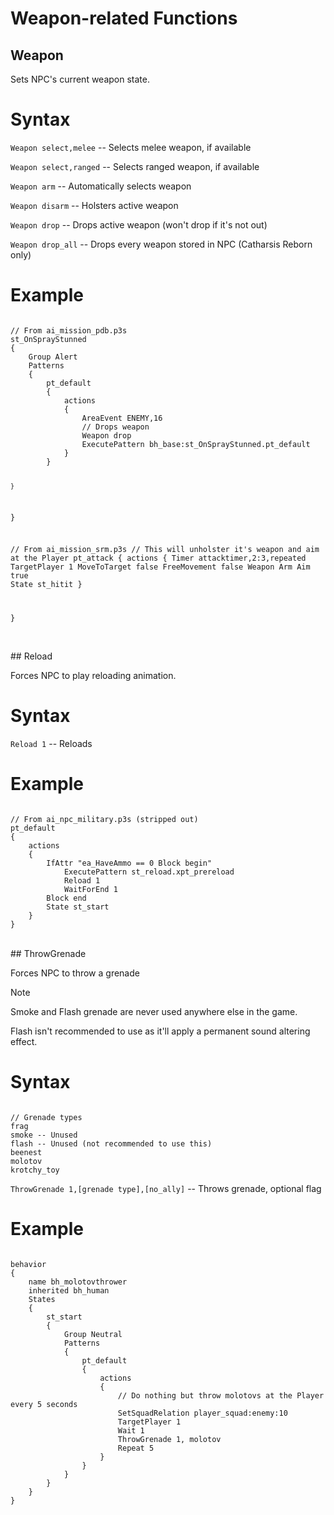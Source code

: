 # Weapon-related Functions

## Weapon

Sets NPC's current weapon state.

<h1>Syntax</h1>
<p><code class="language-js">Weapon select,melee</code> -- Selects melee weapon, if available</p>
<p><code class="language-js">Weapon select,ranged</code> -- Selects ranged weapon, if available</p>
<p><code class="language-js">Weapon arm</code> -- Automatically selects weapon</p>
<p><code class="language-js">Weapon disarm</code> -- Holsters active weapon</p>
<p><code class="language-js">Weapon drop</code> -- Drops active weapon (won't drop if it's not out)</p>
<p><code class="language-js">Weapon drop_all</code> -- Drops every weapon stored in NPC (Catharsis Reborn only)</p>
<h1>Example</h1>
<pre><code class="language-js">
// From ai_mission_pdb.p3s
st_OnSprayStunned
{	
	Group Alert
	Patterns
	{
		pt_default
		{
			actions
			{
				AreaEvent ENEMY,16
				// Drops weapon
				Weapon drop
				ExecutePattern bh_base:st_OnSprayStunned.pt_default
			}
		}
		
	}
}

// From ai_mission_srm.p3s
// This will unholster it's weapon and aim at the Player
pt_attack
{
	actions
	{
		Timer attacktimer,2:3,repeated
		TargetPlayer 1
		MoveToTarget false
		FreeMovement false
		Weapon Arm
		Aim true
		State st_hitit
	}

}
</code></pre>

<br>
## Reload

Forces NPC to play reloading animation.

<h1>Syntax</h1>
<p><code class="language-js">Reload 1</code> -- Reloads</p>
<h1>Example</h1>
<pre><code class="language-js">
// From ai_npc_military.p3s (stripped out)
pt_default
{
	actions 
	{
		IfAttr "ea_HaveAmmo == 0 Block begin"
			ExecutePattern st_reload.xpt_prereload
			Reload 1
			WaitForEnd 1
		Block end
		State st_start
	}
}
</code></pre>

<br>
## ThrowGrenade

Forces NPC to throw a grenade

<div class="admonition note">
<p class="admonition-title">Note</p>
<p>Smoke and Flash grenade are never used anywhere else in the game.</p>
<p>Flash isn't recommended to use as it'll apply a permanent sound altering effect.</p>
</div>

<h1>Syntax</h1>
<pre><code class="language-js">
// Grenade types
frag
smoke -- Unused
flash -- Unused (not recommended to use this)
beenest
molotov
krotchy_toy
</code></pre>
<p><code class="language-js">ThrowGrenade 1,[grenade type],[no_ally]</code> -- Throws grenade, optional flag
<h1>Example</h1>
<pre><code class="language-js">
behavior
{
	name bh_molotovthrower
	inherited bh_human
	States
	{
		st_start
		{
			Group Neutral
			Patterns
			{
				pt_default
				{
					actions
					{
						// Do nothing but throw molotovs at the Player every 5 seconds
						SetSquadRelation player_squad:enemy:10
						TargetPlayer 1
						Wait 1
						ThrowGrenade 1, molotov
						Repeat 5
					}
				}
			}
		}
	}
}
</code></pre>